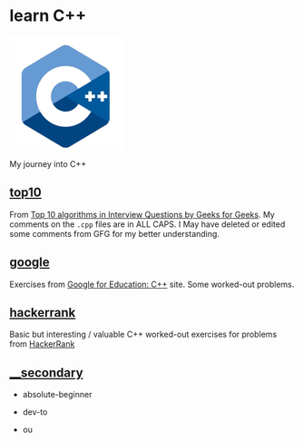 # learn C++

![](cpp.png)

My journey into C++

## [top10](https://github.com/andrewrgarcia/learn-cpp/tree/main/top10)

From [Top 10 algorithms in Interview Questions by Geeks for Geeks](https://www.geeksforgeeks.org/top-10-algorithms-in-interview-questions/). My comments on the `.cpp` files are in ALL CAPS. I May have deleted or edited some comments from GFG for my better understanding.

## [google](https://github.com/andrewrgarcia/learn-cpp/tree/main/google)

Exercises from [Google for Education: C++](https://developers.google.com/edu/c++) site. Some worked-out problems.

## [hackerrank](https://github.com/andrewrgarcia/learn-cpp/tree/main/hackerrank)

Basic but interesting / valuable C++ worked-out exercises for problems from [HackerRank](https://www.hackerrank.com/)

## [\_\_secondary](https://github.com/andrewrgarcia/learn-cpp/tree/main/__secondary)

- absolute-beginner

- dev-to

- ou
